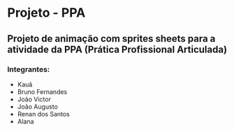 # Projeto - PPA
## Projeto de animação com sprites sheets para a atividade da PPA (Prática Profissional Articulada)

### Integrantes:
- Kauã
- Bruno Fernandes
- João Victor
- João Augusto
- Renan dos Santos
- Alana
